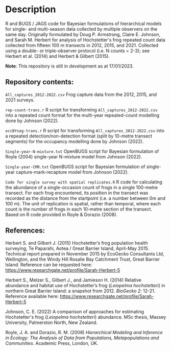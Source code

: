 # Description

R and BUGS / JAGS code for Bayesian formulations of hierarchical models for single- and multi-season data collected by multiple observers on the same day. 
Originally formulated by Doug P. Armstrong, Claire E. Johnson, and Sarah M. Herbert for analysis of Hochstetter's frog repeated count data collected from fifteen 100 m transects in 2012, 2015, and 2021. Collected using a double- or triple-observer protocol (i.e. N counts = 2-3); see Herbert et al. (2014) and Herbert & Gilbert (2015). 

**Note**: This repository is still in development as at 17/01/2023.

## Repository contents:

`All_captures_2012-2022.csv` Frog capture data from the 2012, 2015, and 2021 surveys. 

`rep-count-trans.r` R script for transforming `All_captures_2012-2022.csv` into a repeated count format for the multi-year repeated-count modelling done by Johnson (2022).

`occBYseg-trans.r` R script for transforming `All_captures_2012-2022.csv` into a repeated detection/non-detection format (split by 10-metre transect segments) for the occupancy modelling done by Johnson (2022). 

`Single-year-N-mixture.txt` OpenBUGS script for Bayesian formulation of Royle (2004) single-year N-mixture model from Johnson (2022).

`Single-year-CMR.txt` OpenBUGS script for Bayesian formulation of single-year capture-mark-recapture model from Johnson (2022).

`Code for single survey with spatial replicates.R` R code for calculating the abundance of a single-occasion count of frogs in a single 100-metre transect. For each frog encountered, its position in the transect was recorded as the distance from the startpoint (i.e. a number between 0m and 100 m). The unit of replication is spatial, rather than temporal, where each count is the number of frogs in each 10-metre section of the transect. Based on R code provided in Royle & Dorazio (2008). 

## References: 

Herbert S. and Gilbert J. (2015) Hochstetter’s frog population health surveying, Te Paparahi, Aotea / Great Barrier Island, April-May 2015. Technical report prepared in November 2015 by EcoGecko Consultants Ltd, Wellington, and the Windy Hill Rosalie Bay Catchment Trust, Great Barrier Island. Reference can be requested here: https://www.researchgate.net/profile/Sarah-Herbert-5

Herbert S., Melzer S., Gilbert J., and Jamieson H. (2014) Relative abundance and habitat use of Hochstetter’s frog (*Leiopelma hochstetteri*) in northern Great Barrier Island: a snapshot from 2012. *BioGecko 2*: 12-21. Reference available here: https://www.researchgate.net/profile/Sarah-Herbert-5

Johnson, C. E. (2022) A comparison of approaches for estimating Hochstetter's frog (*Leiopelma hochstetteri*) abundance. MSc thesis, Massey University, Palmerston North, New Zealand. 

Royle, J. A. and Dorazio, R. M. (2008) *Hierarchical Modeling and Inference in Ecology: The Analysis of Data from Populations, Metapopulations and Communities*. Academic Press, London, UK. 
